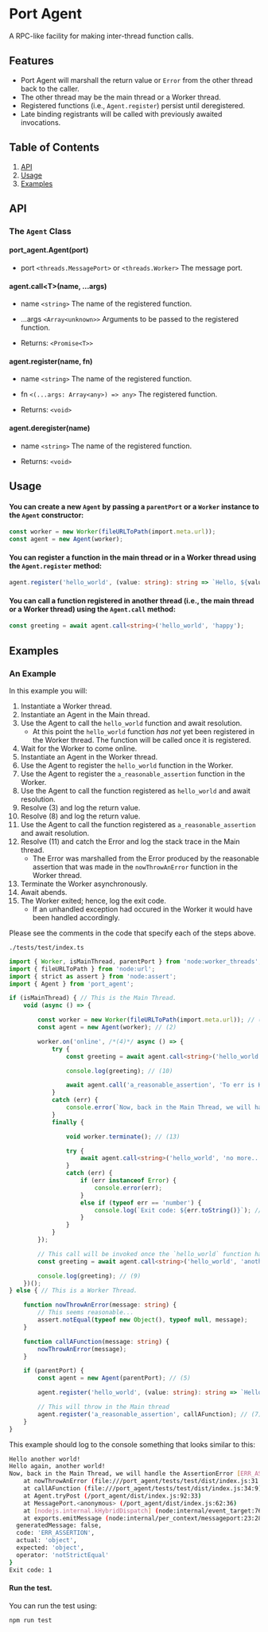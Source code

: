 # Port Agent

A RPC-like facility for making inter-thread function calls.

## Features
- Port Agent will marshall the return value or `Error` from the other thread back to the caller.
- The other thread may be the main thread or a Worker thread.
- Registered functions (i.e., `Agent.register`) persist until deregistered.
- Late binding registrants will be called with previously awaited invocations. 

## Table of Contents
1. [API](#api)
2. [Usage](#usage)
3. [Examples](#examples)

## API

### The `Agent` Class

#### port_agent.Agent(port)
- port `<threads.MessagePort>` or `<threads.Worker>` The message port.

#### agent.call\<T\>(name, ...args)
- name `<string>` The name of the registered function.
- ...args `<Array<unknown>>` Arguments to be passed to the registered function.

- Returns: `<Promise<T>>`

#### agent.register(name, fn)
- name `<string>` The name of the registered function.
- fn `<(...args: Array<any>) => any>` The registered function.

- Returns: `<void>`

#### agent.deregister(name)
- name `<string>` The name of the registered function.

- Returns: `<void>`

## Usage

#### You can create a new `Agent` by passing a `parentPort` or a `Worker` instance to the `Agent` constructor:

```ts
const worker = new Worker(fileURLToPath(import.meta.url));
const agent = new Agent(worker);
```

#### You can register a function in the main thread or in a Worker thread using the `Agent.register` method:

```ts
agent.register('hello_world', (value: string): string => `Hello, ${value} world!`);
```

#### You can call a function registered in another thread (i.e., the main thread or a Worker thread) using the `Agent.call` method:

```ts
const greeting = await agent.call<string>('hello_world', 'happy');
```

## Examples

### An Example

In this example you will:

1. Instantiate a Worker thread.
2. Instantiate an Agent in the Main thread.
3. Use the Agent to call the `hello_world` function and await resolution.
    - At this point the `hello_world` function *has not* yet been registered in the Worker thread.  The function will be called once it is registered.
4. Wait for the Worker to come online.
5. Instantiate an Agent in the Worker thread.
6. Use the Agent to register the `hello_world` function in the Worker.
7. Use the Agent to register the `a_reasonable_assertion` function in the Worker.
8. Use the Agent to call the function registered as `hello_world` and await resolution.
9. Resolve (3) and log the return value.
10. Resolve (8) and log the return value.
11. Use the Agent to call the function registered as `a_reasonable_assertion` and await resolution.
12. Resolve (11) and catch the Error and log the stack trace in the Main thread.
    - The Error was marshalled from the Error produced by the reasonable assertion that was made in the `nowThrowAnError` function in the Worker thread.
13. Terminate the Worker asynchronously.
14. Await abends.
15. The Worker exited; hence, log the exit code.
    - If an unhandled exception had occured in the Worker it would have been handled accordingly.

Please see the comments in the code that specify each of the steps above.

`./tests/test/index.ts`
```ts
import { Worker, isMainThread, parentPort } from 'node:worker_threads';
import { fileURLToPath } from 'node:url';
import { strict as assert } from 'node:assert';
import { Agent } from 'port_agent';

if (isMainThread) { // This is the Main Thread.
    void (async () => {

        const worker = new Worker(fileURLToPath(import.meta.url)); // (1)
        const agent = new Agent(worker); // (2)

        worker.on('online', /*(4)*/ async () => { 
            try {
                const greeting = await agent.call<string>('hello_world', 'again, another'); // (8)

                console.log(greeting); // (10)

                await agent.call('a_reasonable_assertion', 'To err is Human.'); // (11)
            }
            catch (err) {
                console.error(`Now, back in the Main Thread, we will handle the`, err); // (12)
            }
            finally {

                void worker.terminate(); // (13)

                try {
                    await agent.call<string>('hello_world', 'no more...'); // (14)
                }
                catch (err) {
                    if (err instanceof Error) {
                        console.error(err);
                    }
                    else if (typeof err == 'number') {
                        console.log(`Exit code: ${err.toString()}`); // (15)
                    }
                }
            }
        });

        // This call will be invoked once the `hello_world` function has been bound in the Worker.
        const greeting = await agent.call<string>('hello_world', 'another'); // (3)

        console.log(greeting); // (9)
    })();
} else { // This is a Worker Thread.

    function nowThrowAnError(message: string) {
        // This seems reasonable...
        assert.notEqual(typeof new Object(), typeof null, message);
    }

    function callAFunction(message: string) {
        nowThrowAnError(message);
    }

    if (parentPort) {
        const agent = new Agent(parentPort); // (5)

        agent.register('hello_world', (value: string): string => `Hello, ${value} world!`); // (6)

        // This will throw in the Main thread
        agent.register('a_reasonable_assertion', callAFunction); // (7).
    }
} 
```

This example should log to the console something that looks similar to this:

```bash
Hello another world!
Hello again, another world!
Now, back in the Main Thread, we will handle the AssertionError [ERR_ASSERTION]: To err is Human.
    at nowThrowAnError (file:///port_agent/tests/test/dist/index.js:31:16)
    at callAFunction (file:///port_agent/tests/test/dist/index.js:34:9)
    at Agent.tryPost (/port_agent/dist/index.js:92:33)
    at MessagePort.<anonymous> (/port_agent/dist/index.js:62:36)
    at [nodejs.internal.kHybridDispatch] (node:internal/event_target:762:20)
    at exports.emitMessage (node:internal/per_context/messageport:23:28) {
  generatedMessage: false,
  code: 'ERR_ASSERTION',
  actual: 'object',
  expected: 'object',
  operator: 'notStrictEqual'
}
Exit code: 1
```

#### Run the test.
You can run the test using:
```bash
npm run test
```